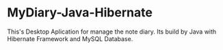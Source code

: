 # MyDiary-Java-Hibernate
This's Desktop Aplication for manage the note diary. Its build by Java with Hibernate Framework and MySQL Database. 
